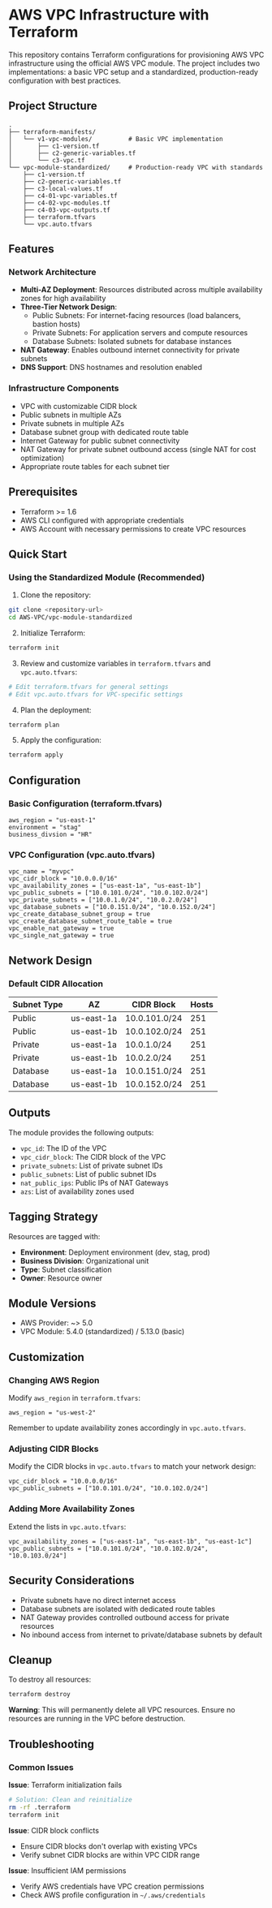 # AWS VPC Infrastructure with Terraform

This repository contains Terraform configurations for provisioning AWS VPC infrastructure using the official AWS VPC module. The project includes two implementations: a basic VPC setup and a standardized, production-ready configuration with best practices.

## Project Structure

```
.
├── terraform-manifests/
│   └── v1-vpc-modules/          # Basic VPC implementation
│       ├── c1-version.tf
│       ├── c2-generic-variables.tf
│       └── c3-vpc.tf
└── vpc-module-standardized/     # Production-ready VPC with standards
    ├── c1-version.tf
    ├── c2-generic-variables.tf
    ├── c3-local-values.tf
    ├── c4-01-vpc-variables.tf
    ├── c4-02-vpc-modules.tf
    ├── c4-03-vpc-outputs.tf
    ├── terraform.tfvars
    └── vpc.auto.tfvars
```

## Features

### Network Architecture

- **Multi-AZ Deployment**: Resources distributed across multiple availability zones for high availability
- **Three-Tier Network Design**:
  - Public Subnets: For internet-facing resources (load balancers, bastion hosts)
  - Private Subnets: For application servers and compute resources
  - Database Subnets: Isolated subnets for database instances
- **NAT Gateway**: Enables outbound internet connectivity for private subnets
- **DNS Support**: DNS hostnames and resolution enabled

### Infrastructure Components

- VPC with customizable CIDR block
- Public subnets in multiple AZs
- Private subnets in multiple AZs
- Database subnet group with dedicated route table
- Internet Gateway for public subnet connectivity
- NAT Gateway for private subnet outbound access (single NAT for cost optimization)
- Appropriate route tables for each subnet tier

## Prerequisites

- Terraform >= 1.6
- AWS CLI configured with appropriate credentials
- AWS Account with necessary permissions to create VPC resources

## Quick Start

### Using the Standardized Module (Recommended)

1. Clone the repository:
```bash
git clone <repository-url>
cd AWS-VPC/vpc-module-standardized
```

2. Initialize Terraform:
```bash
terraform init
```

3. Review and customize variables in `terraform.tfvars` and `vpc.auto.tfvars`:
```bash
# Edit terraform.tfvars for general settings
# Edit vpc.auto.tfvars for VPC-specific settings
```

4. Plan the deployment:
```bash
terraform plan
```

5. Apply the configuration:
```bash
terraform apply
```

## Configuration

### Basic Configuration (terraform.tfvars)

```hcl
aws_region = "us-east-1"
environment = "stag"
business_divsion = "HR"
```

### VPC Configuration (vpc.auto.tfvars)

```hcl
vpc_name = "myvpc"
vpc_cidr_block = "10.0.0.0/16"
vpc_availability_zones = ["us-east-1a", "us-east-1b"]
vpc_public_subnets = ["10.0.101.0/24", "10.0.102.0/24"]
vpc_private_subnets = ["10.0.1.0/24", "10.0.2.0/24"]
vpc_database_subnets = ["10.0.151.0/24", "10.0.152.0/24"]
vpc_create_database_subnet_group = true 
vpc_create_database_subnet_route_table = true   
vpc_enable_nat_gateway = true  
vpc_single_nat_gateway = true
```

## Network Design

### Default CIDR Allocation

| Subnet Type | AZ | CIDR Block | Hosts |
|-------------|-----|------------|-------|
| Public | us-east-1a | 10.0.101.0/24 | 251 |
| Public | us-east-1b | 10.0.102.0/24 | 251 |
| Private | us-east-1a | 10.0.1.0/24 | 251 |
| Private | us-east-1b | 10.0.2.0/24 | 251 |
| Database | us-east-1a | 10.0.151.0/24 | 251 |
| Database | us-east-1b | 10.0.152.0/24 | 251 |

## Outputs

The module provides the following outputs:

- `vpc_id`: The ID of the VPC
- `vpc_cidr_block`: The CIDR block of the VPC
- `private_subnets`: List of private subnet IDs
- `public_subnets`: List of public subnet IDs
- `nat_public_ips`: Public IPs of NAT Gateways
- `azs`: List of availability zones used

## Tagging Strategy

Resources are tagged with:
- **Environment**: Deployment environment (dev, stag, prod)
- **Business Division**: Organizational unit
- **Type**: Subnet classification
- **Owner**: Resource owner


## Module Versions

- AWS Provider: ~> 5.0
- VPC Module: 5.4.0 (standardized) / 5.13.0 (basic)

## Customization

### Changing AWS Region

Modify `aws_region` in `terraform.tfvars`:
```hcl
aws_region = "us-west-2"
```

Remember to update availability zones accordingly in `vpc.auto.tfvars`.

### Adjusting CIDR Blocks

Modify the CIDR blocks in `vpc.auto.tfvars` to match your network design:
```hcl
vpc_cidr_block = "10.0.0.0/16"
vpc_public_subnets = ["10.0.101.0/24", "10.0.102.0/24"]
```

### Adding More Availability Zones

Extend the lists in `vpc.auto.tfvars`:
```hcl
vpc_availability_zones = ["us-east-1a", "us-east-1b", "us-east-1c"]
vpc_public_subnets = ["10.0.101.0/24", "10.0.102.0/24", "10.0.103.0/24"]
```

## Security Considerations

- Private subnets have no direct internet access
- Database subnets are isolated with dedicated route tables
- NAT Gateway provides controlled outbound access for private resources
- No inbound access from internet to private/database subnets by default

## Cleanup

To destroy all resources:

```bash
terraform destroy
```

**Warning**: This will permanently delete all VPC resources. Ensure no resources are running in the VPC before destruction.

## Troubleshooting

### Common Issues

**Issue**: Terraform initialization fails
```bash
# Solution: Clean and reinitialize
rm -rf .terraform
terraform init
```

**Issue**: CIDR block conflicts
- Ensure CIDR blocks don't overlap with existing VPCs
- Verify subnet CIDR blocks are within VPC CIDR range

**Issue**: Insufficient IAM permissions
- Verify AWS credentials have VPC creation permissions
- Check AWS profile configuration in `~/.aws/credentials`
